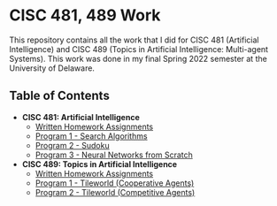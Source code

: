 # CISC 481, 489 Work

This repository contains all the work that I did for CISC 481 (Artificial 
Intelligence) and CISC 489 (Topics in Artificial Intelligence: Multi-agent 
Systems). This work was done in my final Spring 2022 semester at the 
University of Delaware.

## Table of Contents

 - **CISC 481: Artificial Intelligence**
   - [Written Homework Assignments](481_written_hw/README.md)
   - [Program 1 - Search Algorithms](481_program1/README.md)
   - [Program 2 - 
     Sudoku](481_program2/README.md)
   - [Program 3 - Neural Networks from Scratch](481_program3/README.md)
 - **CISC 489: Topics in Artificial Intelligence**
   - [Written Homework Assignments](489_written_hw/README.md) 
   - [Program 1 - Tileworld (Cooperative Agents)](489_program1/README.md)
   - [Program 2 - Tileworld (Competitive Agents)](489_program2/writeup.md)
